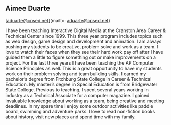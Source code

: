 ## Aimee Duarte

[aduarte@cpsed.net](mailto: aduarte@cpsed.net)

I have been teaching Interactive Digital Media at the Cranston Area Career & Technical Center since 1999. This three year program includes topics such as web design, game design and development and animation. I am always pushing my students to be creative, problem solve and work as a team. I love to watch their faces when they see their hard work pay off after I have guided them a little to figure something out or make improvements on a project. For the last three years I have been teaching the AP Computer Science Principles as well. This is a great opportunity to have my students work on their problem solving and team building skills. I earned my bachelor’s degree from Fitchburg State College in Career & Technical Education. My master’s degree in Special Education is from Bridgewater State College. Previous to teaching, I spent several years working in industry as a Technical Associate for a computer magazine. I gained invaluable knowledge about working as a team, being creative and meeting deadlines. In my spare time I enjoy some outdoor activities like paddle board, swimming and adventure parks. I love to read non-fiction books about history, visit new places and spend time with my family.
